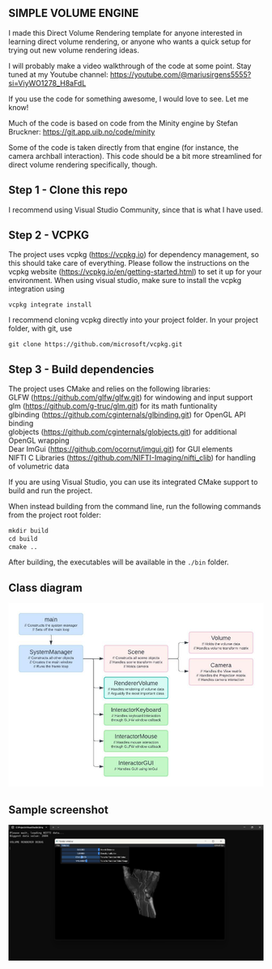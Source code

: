 ## SIMPLE VOLUME ENGINE <br />
I made this Direct Volume Rendering template for anyone interested in learning direct volume rendering, 
or anyone who wants a quick setup for trying out new volume rendering ideas.

I will probably make a video walkthrough of the code at some point. Stay tuned at my Youtube channel:
https://youtube.com/@mariusirgens5555?si=ViyWO1278_H8aFdL

If you use the code for something awesome, I would love to see. Let me know!

Much of the code is based on code from the Minity engine by Stefan Bruckner:
https://git.app.uib.no/code/minity

Some of the code is taken directly from that engine (for instance, the camera archball interaction).
This code should be a bit more streamlined for direct volume rendering specifically, though.

## Step 1 - Clone this repo <br />
I recommend using Visual Studio Community, since that is what I have used.

## Step 2 - VCPKG <br />
The project uses vcpkg (https://vcpkg.io) for dependency management, so this should take care of everything. 
Please follow the instructions on the vcpkg website (https://vcpkg.io/en/getting-started.html) to set it up for your environment. 
When using visual studio, make sure to install the vcpkg integration using <br />
```
vcpkg integrate install
```
I recommend cloning vcpkg directly into your project folder. In your project folder, with git, use <br />
```
git clone https://github.com/microsoft/vcpkg.git
```

## Step 3 - Build dependencies <br />
The project uses CMake and relies on the following libraries: <br />
GLFW (https://github.com/glfw/glfw.git) for windowing and input support <br />
glm (https://github.com/g-truc/glm.git) for its math funtionality <br />
glbinding (https://github.com/cginternals/glbinding.git) for OpenGL API binding <br />
globjects (https://github.com/cginternals/globjects.git) for additional OpenGL wrapping <br />
Dear ImGui (https://github.com/ocornut/imgui.git) for GUI elements <br />
NIFTI C Libraries (https://github.com/NIFTI-Imaging/nifti_clib) for handling of volumetric data <br />

If you are using Visual Studio, you can use its integrated CMake support to build and run the project.

When instead building from the command line, run the following commands from the project root folder:

```
mkdir build
cd build
cmake ..
```

After building, the executables will be available in the ```./bin``` folder.

## Class diagram

![Simple class diagram](UML.jpeg?raw=true "Simple class diagram")

## Sample screenshot

![Screenshot](Screenshot.png?raw=true "Screenshot")
